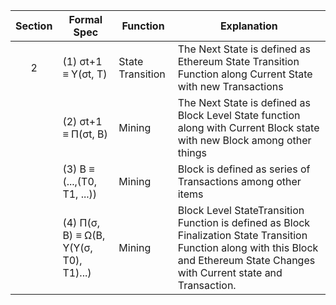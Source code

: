 |  **Section** | **Formal Spec** | **Function** | **Explanation** |
|  :------: | ------ | ------ | ------ |
|   2 | (1) σt+1 ≡ Υ(σt, T) | State Transition | The Next State is defined as Ethereum State Transition Function along Current State with new Transactions |
|   | (2) σt+1 ≡ Π(σt, B) | Mining | The Next State is defined as Block Level State function along with Current Block state with new Block among other things |
|   | (3) B ≡ (...,(T0, T1, ...)) | Mining | Block is defined as series of Transactions among other items |
|   | (4) Π(σ, B) ≡ Ω(B, Υ(Υ(σ, T0), T1)...) | Mining | Block Level StateTransition Function is defined as Block Finalization State Transition Function along with this Block and Ethereum State Changes with Current state and Transaction.<br/> |
